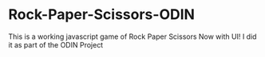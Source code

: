 # Rock-Paper-Scissors-ODIN
This is a working javascript game of Rock Paper Scissors
Now with UI!
I did it as part of the ODIN Project